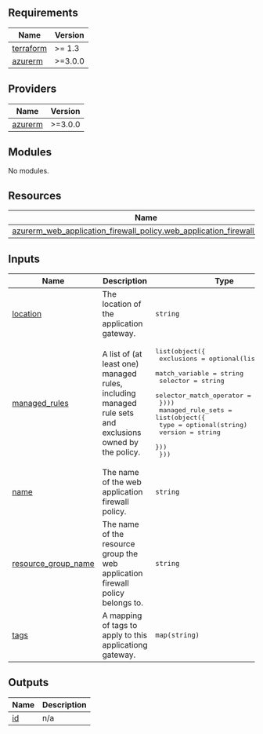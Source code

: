 <!-- BEGIN_TF_DOCS -->
## Requirements

| Name | Version |
|------|---------|
| <a name="requirement_terraform"></a> [terraform](#requirement\_terraform) | >= 1.3 |
| <a name="requirement_azurerm"></a> [azurerm](#requirement\_azurerm) | >=3.0.0 |

## Providers

| Name | Version |
|------|---------|
| <a name="provider_azurerm"></a> [azurerm](#provider\_azurerm) | >=3.0.0 |

## Modules

No modules.

## Resources

| Name | Type |
|------|------|
| [azurerm_web_application_firewall_policy.web_application_firewall_policy](https://registry.terraform.io/providers/hashicorp/azurerm/latest/docs/resources/web_application_firewall_policy) | resource |

## Inputs

| Name | Description | Type | Default | Required |
|------|-------------|------|---------|:--------:|
| <a name="input_location"></a> [location](#input\_location) | The location of the application gateway. | `string` | n/a | yes |
| <a name="input_managed_rules"></a> [managed\_rules](#input\_managed\_rules) | A list of (at least one) managed rules, including managed rule sets and exclusions owned by the policy. | <pre>list(object({<br>    exclusions = optional(list(object({<br>      match_variable          = string<br>      selector                = string<br>      selector_match_operator = string<br>    })))<br>    managed_rule_sets = list(object({<br>      type    = optional(string)<br>      version = string<br>    }))<br>  }))</pre> | n/a | yes |
| <a name="input_name"></a> [name](#input\_name) | The name of the web application firewall policy. | `string` | n/a | yes |
| <a name="input_resource_group_name"></a> [resource\_group\_name](#input\_resource\_group\_name) | The name of the resource group the web application firewall policy belongs to. | `string` | n/a | yes |
| <a name="input_tags"></a> [tags](#input\_tags) | A mapping of tags to apply to this applicationg gateway. | `map(string)` | `null` | no |

## Outputs

| Name | Description |
|------|-------------|
| <a name="output_id"></a> [id](#output\_id) | n/a |
<!-- END_TF_DOCS -->